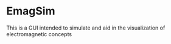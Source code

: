 # EmagSim
This is a GUI intended to simulate and aid in the visualization of electromagnetic concepts